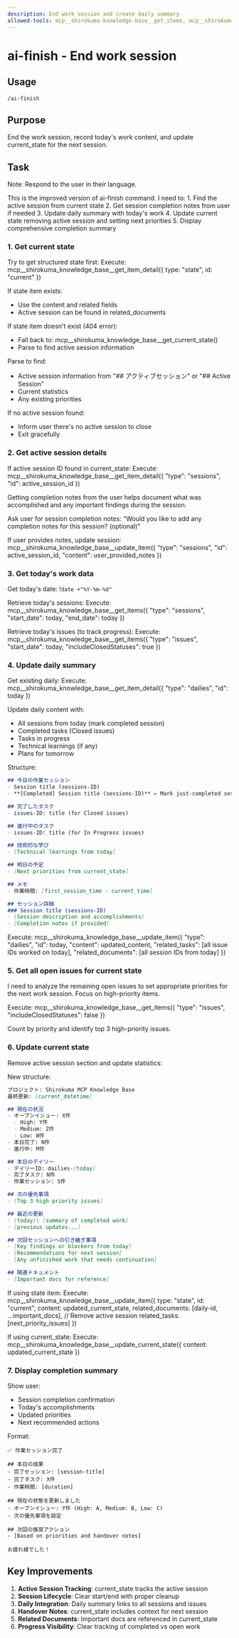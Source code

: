 ```yaml
---
description: End work session and create daily summary
allowed-tools: mcp__shirokuma-knowledge-base__get_items, mcp__shirokuma-knowledge-base__create_item, mcp__shirokuma-knowledge-base__update_item, mcp__shirokuma-knowledge-base__get_current_state, mcp__shirokuma-knowledge-base__update_current_state, mcp__shirokuma-knowledge-base__get_item_detail, Bash(date:*)
---
```


# ai-finish - End work session

## Usage
```
/ai-finish
```

## Purpose
End the work session, record today's work content, and update current_state for the next session.

## Task

Note: Respond to the user in their language.

<ultrathink>
This is the improved version of ai-finish command. I need to:
1. Find the active session from current state
2. Get session completion notes from user if needed
3. Update daily summary with today's work
4. Update current state removing active session and setting next priorities
5. Display comprehensive completion summary
</ultrathink>

### 1. Get current state
Try to get structured state first:
Execute: mcp__shirokuma_knowledge_base__get_item_detail({
  type: "state",
  id: "current"
})

If state item exists:
- Use the content and related fields
- Active session can be found in related_documents

If state item doesn't exist (404 error):
- Fall back to: mcp__shirokuma_knowledge_base__get_current_state()
- Parse to find active session information

Parse to find:
- Active session information from "## アクティブセッション" or "## Active Session"
- Current statistics
- Any existing priorities

If no active session found:
- Inform user there's no active session to close
- Exit gracefully

### 2. Get active session details
If active session ID found in current_state:
Execute: mcp__shirokuma_knowledge_base__get_item_detail({
  "type": "sessions",
  "id": active_session_id
})

<ultrathink>
Getting completion notes from the user helps document what was accomplished
and any important findings during the session.
</ultrathink>

Ask user for session completion notes:
"Would you like to add any completion notes for this session? (optional)"

If user provides notes, update session:
mcp__shirokuma_knowledge_base__update_item({
  "type": "sessions",
  "id": active_session_id,
  "content": user_provided_notes
})

### 3. Get today's work data
Get today's date: !`date +"%Y-%m-%d"`

Retrieve today's sessions:
Execute: mcp__shirokuma_knowledge_base__get_items({ 
  "type": "sessions", 
  "start_date": today, 
  "end_date": today 
})

Retrieve today's issues (to track progress):
Execute: mcp__shirokuma_knowledge_base__get_items({ 
  "type": "issues", 
  "start_date": today, 
  "includeClosedStatuses": true 
})

### 4. Update daily summary
Get existing daily:
Execute: mcp__shirokuma_knowledge_base__get_item_detail({
  "type": "dailies",
  "id": today
})

Update daily content with:
- All sessions from today (mark completed session)
- Completed tasks (Closed issues)
- Tasks in progress
- Technical learnings (if any)
- Plans for tomorrow

Structure:
```markdown
## 今日の作業セッション
- Session title (sessions-ID)
- **[Completed] Session title (sessions-ID)** ← Mark just-completed session

## 完了したタスク
- issues-ID: title (for Closed issues)

## 進行中のタスク
- issues-ID: title (for In Progress issues)

## 技術的な学び
- [Technical learnings from today]

## 明日の予定
- [Next priorities from current_state]

## メモ
- 作業時間: [first_session_time - current_time]

## セッション詳細
### Session title (sessions-ID)
- [Session description and accomplishments]
- [Completion notes if provided]
```

Execute: mcp__shirokuma_knowledge_base__update_item({
  "type": "dailies",
  "id": today,
  "content": updated_content,
  "related_tasks": [all issue IDs worked on today],
  "related_documents": [all session IDs from today]
})

### 5. Get all open issues for current state

<ultrathink>
I need to analyze the remaining open issues to set appropriate priorities
for the next work session. Focus on high-priority items.
</ultrathink>

Execute: mcp__shirokuma_knowledge_base__get_items({ 
  "type": "issues", 
  "includeClosedStatuses": false 
})

Count by priority and identify top 3 high-priority issues.

### 6. Update current state
Remove active session section and update statistics:

New structure:
```markdown
プロジェクト: Shirokuma MCP Knowledge Base
最終更新: [current_datetime]

## 現在の状況
- オープンイシュー: X件
  - High: Y件
  - Medium: Z件  
  - Low: W件
- 本日完了: N件
- 進行中: M件

## 本日のデイリー
- デイリーID: dailies-[today]
- 完了タスク: N件
- 作業セッション: S件

## 次の優先事項
- [Top 3 high priority issues]

## 最近の更新
- [today]: [summary of completed work]
- [previous updates...]

## 次回セッションへの引き継ぎ事項
- [Key findings or blockers from today]
- [Recommendations for next session]
- [Any unfinished work that needs continuation]

## 関連ドキュメント
- [Important docs for reference]
```

If using state item:
Execute: mcp__shirokuma_knowledge_base__update_item({
  type: "state",
  id: "current",
  content: updated_current_state,
  related_documents: [daily-id, ...important_docs], // Remove active session
  related_tasks: [next_priority_issues]
})

If using current_state:
Execute: mcp__shirokuma_knowledge_base__update_current_state({
  content: updated_current_state
})

### 7. Display completion summary
Show user:
- Session completion confirmation
- Today's accomplishments
- Updated priorities
- Next recommended actions

Format:
```
✅ 作業セッション完了

## 本日の成果
- 完了セッション: [session-title]
- 完了タスク: X件
- 作業時間: [duration]

## 現在の状態を更新しました
- オープンイシュー: Y件 (High: A, Medium: B, Low: C)
- 次の優先事項を設定

## 次回の推奨アクション
- [Based on priorities and handover notes]

お疲れ様でした！
```

## Key Improvements
1. **Active Session Tracking**: current_state tracks the active session
2. **Session Lifecycle**: Clear start/end with proper cleanup
3. **Daily Integration**: Daily summary links to all sessions and issues
4. **Handover Notes**: current_state includes context for next session
5. **Related Documents**: Important docs are referenced in current_state
6. **Progress Visibility**: Clear tracking of completed vs open work